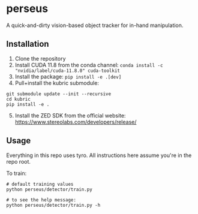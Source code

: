 # perseus
A quick-and-dirty vision-based object tracker for in-hand manipulation.

## Installation
1. Clone the repository
2. Install CUDA 11.8 from the conda channel:
```conda install -c "nvidia/label/cuda-11.8.0" cuda-toolkit```
3. Install the package:
```pip install -e .[dev]```
4. Pull+install the kubric submodule:
```
git submodule update --init --recursive
cd kubric
pip install -e .
```
5. Install the ZED SDK from the official website: https://www.stereolabs.com/developers/release/

## Usage
Everything in this repo uses tyro. All instructions here assume you're in the repo root.

To train:
```
# default training values
python perseus/detector/train.py

# to see the help message:
python perseus/detector/train.py -h
```
